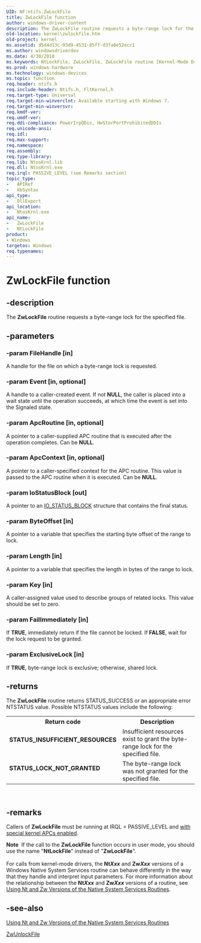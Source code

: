 ```yaml
---
UID: NF:ntifs.ZwLockFile
title: ZwLockFile function
author: windows-driver-content
description: The ZwLockFile routine requests a byte-range lock for the specified file.
old-location: kernel\zwlockfile.htm
old-project: kernel
ms.assetid: d5d4d13c-93d9-4531-85ff-d3fa0e52ecc1
ms.author: windowsdriverdev
ms.date: 4/30/2018
ms.keywords: NtLockFile, ZwLockFile, ZwLockFile routine [Kernel-Mode Driver Architecture], k111_267331a3-5339-46ce-a0b6-d7b2e0aba68f.xml, kernel.zwlockfile, ntifs/NtLockFile, ntifs/ZwLockFile
ms.prod: windows-hardware
ms.technology: windows-devices
ms.topic: function
req.header: ntifs.h
req.include-header: Ntifs.h, FltKernel.h
req.target-type: Universal
req.target-min-winverclnt: Available starting with Windows 7.
req.target-min-winversvr: 
req.kmdf-ver: 
req.umdf-ver: 
req.ddi-compliance: PowerIrpDDis, HwStorPortProhibitedDDIs
req.unicode-ansi: 
req.idl: 
req.max-support: 
req.namespace: 
req.assembly: 
req.type-library: 
req.lib: NtosKrnl.lib
req.dll: NtosKrnl.exe
req.irql: PASSIVE_LEVEL (see Remarks section)
topic_type:
-	APIRef
-	kbSyntax
api_type:
-	DllExport
api_location:
-	NtosKrnl.exe
api_name:
-	ZwLockFile
-	NtLockFile
product:
- Windows
targetos: Windows
req.typenames: 
---
```


# ZwLockFile function


## -description


The <b>ZwLockFile</b> routine requests a byte-range lock for the specified file.


## -parameters




### -param FileHandle [in]

A handle for the file on which a byte-range lock is requested.


### -param Event [in, optional]

A handle to a caller-created event. If not <b>NULL</b>, the caller is placed into a wait state until the operation succeeds, at which time the event is set into the Signaled state.


### -param ApcRoutine [in, optional]

A pointer to a caller-supplied APC routine that is executed after the operation completes. Can be <b>NULL</b>.


### -param ApcContext [in, optional]

A pointer to a caller-specified context for the APC routine. This value is passed to the APC routine when it is executed. Can be <b>NULL</b>.


### -param IoStatusBlock [out]

A pointer to an <a href="https://msdn.microsoft.com/library/windows/hardware/ff550671">IO_STATUS_BLOCK</a> structure that contains the final status.


### -param ByteOffset [in]

A pointer to a variable that specifies the starting byte offset of the range to lock.


### -param Length [in]

A pointer to a variable that specifies the length in bytes of the range to lock.


### -param Key [in]

A caller-assigned value used to describe groups of related locks. This value should be set to zero.


### -param FailImmediately [in]

If <b>TRUE</b>, immediately return if the file cannot be locked. If <b>FALSE</b>, wait for the lock request to be granted.


### -param ExclusiveLock [in]

If <b>TRUE</b>, byte-range lock is exclusive; otherwise, shared lock.


## -returns



The <b>ZwLockFile</b> routine returns STATUS_SUCCESS or an appropriate error NTSTATUS value. Possible NTSTATUS values include the following:

<table>
<tr>
<th>Return code</th>
<th>Description</th>
</tr>
<tr>
<td width="40%">
<dl>
<dt><b>STATUS_INSUFFICIENT_RESOURCES</b></dt>
</dl>
</td>
<td width="60%">
Insufficient resources exist to grant the byte-range lock for the specified file.

</td>
</tr>
<tr>
<td width="40%">
<dl>
<dt><b>STATUS_LOCK_NOT_GRANTED</b></dt>
</dl>
</td>
<td width="60%">
The byte-range lock was not granted for the specified file.

</td>
</tr>
</table>
 




## -remarks



Callers of <b>ZwLockFile</b> must be running at IRQL = PASSIVE_LEVEL and <a href="https://msdn.microsoft.com/0578df31-1467-4bad-ba62-081d61278deb">with special kernel APCs enabled</a>.

<div class="alert"><b>Note</b>  If the call to the <b>ZwLockFile</b> function occurs in user mode, you should use the name "<b>NtLockFile</b>" instead of "<b>ZwLockFile</b>".</div>
<div> </div>
For calls from kernel-mode drivers, the <b>Nt<i>Xxx</i></b> and <b>Zw<i>Xxx</i></b> versions of a Windows Native System Services routine can behave differently in the way that they handle and interpret input parameters. For more information about the relationship between the <b>Nt<i>Xxx</i></b> and <b>Zw<i>Xxx</i></b> versions of a routine, see <a href="https://msdn.microsoft.com/library/windows/hardware/ff565438">Using Nt and Zw Versions of the Native System Services Routines</a>.




## -see-also




<a href="https://msdn.microsoft.com/library/windows/hardware/ff565438">Using Nt and Zw Versions of the Native System Services Routines</a>



<a href="https://msdn.microsoft.com/library/windows/hardware/ff567118">ZwUnlockFile</a>
 

 

